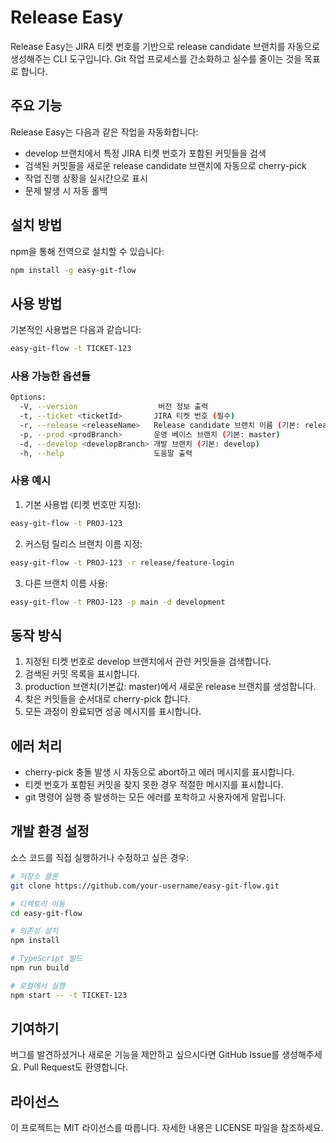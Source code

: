 # Release Easy

Release Easy는 JIRA 티켓 번호를 기반으로 release candidate 브랜치를 자동으로 생성해주는 CLI 도구입니다. Git 작업 프로세스를 간소화하고 실수를 줄이는 것을 목표로 합니다.

## 주요 기능

Release Easy는 다음과 같은 작업을 자동화합니다:

- develop 브랜치에서 특정 JIRA 티켓 번호가 포함된 커밋들을 검색
- 검색된 커밋들을 새로운 release candidate 브랜치에 자동으로 cherry-pick
- 작업 진행 상황을 실시간으로 표시
- 문제 발생 시 자동 롤백

## 설치 방법

npm을 통해 전역으로 설치할 수 있습니다:

```bash
npm install -g easy-git-flow
```

## 사용 방법

기본적인 사용법은 다음과 같습니다:

```bash
easy-git-flow -t TICKET-123
```

### 사용 가능한 옵션들

```bash
Options:
  -V, --version                  버전 정보 출력
  -t, --ticket <ticketId>       JIRA 티켓 번호 (필수)
  -r, --release <releaseName>   Release candidate 브랜치 이름 (기본: release/<오늘날짜>)
  -p, --prod <prodBranch>       운영 베이스 브랜치 (기본: master)
  -d, --develop <developBranch> 개발 브랜치 (기본: develop)
  -h, --help                    도움말 출력
```

### 사용 예시

1. 기본 사용법 (티켓 번호만 지정):
```bash
easy-git-flow -t PROJ-123
```

2. 커스텀 릴리스 브랜치 이름 지정:
```bash
easy-git-flow -t PROJ-123 -r release/feature-login
```

3. 다른 브랜치 이름 사용:
```bash
easy-git-flow -t PROJ-123 -p main -d development
```

## 동작 방식

1. 지정된 티켓 번호로 develop 브랜치에서 관련 커밋들을 검색합니다.
2. 검색된 커밋 목록을 표시합니다.
3. production 브랜치(기본값: master)에서 새로운 release 브랜치를 생성합니다.
4. 찾은 커밋들을 순서대로 cherry-pick 합니다.
5. 모든 과정이 완료되면 성공 메시지를 표시합니다.

## 에러 처리

- cherry-pick 충돌 발생 시 자동으로 abort하고 에러 메시지를 표시합니다.
- 티켓 번호가 포함된 커밋을 찾지 못한 경우 적절한 메시지를 표시합니다.
- git 명령어 실행 중 발생하는 모든 에러를 포착하고 사용자에게 알립니다.

## 개발 환경 설정

소스 코드를 직접 실행하거나 수정하고 싶은 경우:

```bash
# 저장소 클론
git clone https://github.com/your-username/easy-git-flow.git

# 디렉토리 이동
cd easy-git-flow

# 의존성 설치
npm install

# TypeScript 빌드
npm run build

# 로컬에서 실행
npm start -- -t TICKET-123
```

## 기여하기

버그를 발견하셨거나 새로운 기능을 제안하고 싶으시다면 GitHub Issue를 생성해주세요. Pull Request도 환영합니다.

## 라이선스

이 프로젝트는 MIT 라이선스를 따릅니다. 자세한 내용은 LICENSE 파일을 참조하세요.